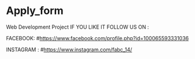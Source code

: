 # Apply_form
Web Development Project
IF YOU LIKE IT FOLLOW US ON :

FACEBOOK:  #https://www.facebook.com/profile.php?id=100065593331036

INSTAGRAM : #https://www.instagram.com/fabc_14/
